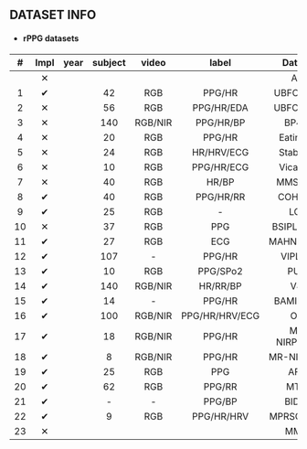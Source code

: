 DATASET INFO
------------------- 


- #### rPPG datasets
|  #  | **Impl** | year | subject |  video  |     label      | **Dataset**  | **example** | **config** | **paper** | **link** |
|:---:|:--------:|:----:|:-------:|:-------:|:--------------:|:------------:|:-----------:|:----------:|:---------:|:--------:|
|     | &#10005; |      |         |         |                |     ALL      |   example   |   config   |           |   link   |
|  1  | &#10004; |      |   42    |   RGB   |     PPG/HR     |  UBFC-rppg   |   example   |   config   |           |   link   |
|  2  | &#10005; |      |   56    |   RGB   |   PPG/HR/EDA   |  UBFC-phys   |   example   |   config   |           |   link   |
|  3  | &#10005; |      |   140   | RGB/NIR |   PPG/HR/BP    |    BP4D+     |   example   |   config   |           |   link   |
|  4  | &#10005; |      |   20    |   RGB   |     PPG/HR     |  EatingSet   |   example   |   config   |           |   link   |
|  5  | &#10005; |      |   24    |   RGB   |   HR/HRV/ECG   |  StableSet   |   example   |   config   |           |   link   |
|  6  | &#10005; |      |   10    |   RGB   |   PPG/HR/ECG   |   VicarPPG   |   example   |   config   |           |   link   |
|  7  | &#10005; |      |   40    |   RGB   |     HR/BP      |   MMSE-HR    |   example   |   config   |           |   link   |
|  8  | &#10004; |      |   40    |   RGB   |   PPG/HR/RR    |   COHFACE    |   example   |   config   |           |   link   |
|  9  | &#10004; |      |   25    |   RGB   |       -        |     LGGI     |   example   |   config   |           |   link   |
| 10  | &#10005; |      |   37    |   RGB   |      PPG       |  BSIPL-RPPG  |   example   |   config   |           |   link   |
| 11  | &#10004; |      |   27    |   RGB   |      ECG       |  MAHNOB_HCI  |   example   |   config   |           |   link   |
| 12  | &#10004; |      |   107   |    -    |     PPG/HR     |   VIPL-HR    |   example   |   config   |           |   link   |
| 13  | &#10004; |      |   10    |   RGB   |    PPG/SPo2    |     PURE     |   example   |   config   |           |   link   |
| 14  | &#10004; |      |   140   | RGB/NIR |    HR/RR/BP    |     V4V      |   example   |   config   |           |   link   |
| 15  | &#10004; |      |   14    |    -    |     PPG/HR     |  BAMI-rPPG   |   example   |   config   |           |   link   |
| 16  | &#10004; |      |   100   | RGB/NIR | PPG/HR/HRV/ECG |     OBF      |   example   |   config   |           |   link   |
| 17  | &#10004; |      |   18    | RGB/NIR |     PPG/HR     | MR-NIRP(DRV) |   example   |   config   |           |   link   |
| 18  | &#10004; |      |    8    | RGB/NIR |     PPG/HR     | MR-NIRP(ind) |   example   |   config   |           |   link   |
| 19  | &#10004; |      |   25    |   RGB   |      PPG       |     AFRL     |   example   |   config   |           |   link   |
| 20  | &#10004; |      |   62    |   RGB   |     PPG/RR     |     MTHS     |   example   |   config   |           |   link   |
| 21  | &#10004; |      |    -    |    -    |     PPG/BP     |    BIDMC     |   example   |   config   |           |   link   |
| 22  | &#10004; |      |    9    |   RGB   |   PPG/HR/HRV   |  MPRSC-rPPG  |   example   |   config   |           |   link   |
| 23  | &#10005; |      |         |         |                |     MMPD     |   example   |   config   |           |   link   |

